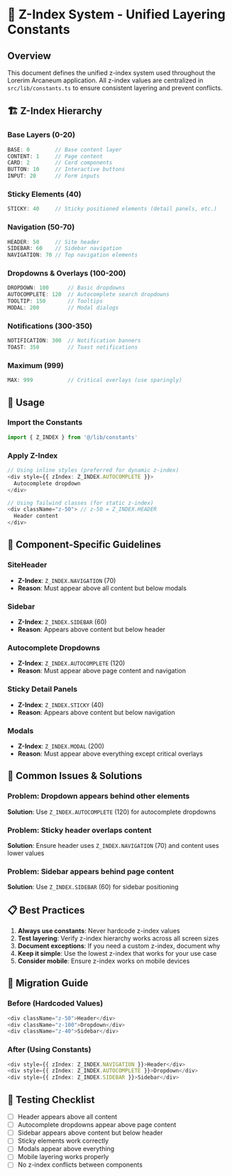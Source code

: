 # 🎯 Z-Index System - Unified Layering Constants

## Overview

This document defines the unified z-index system used throughout the Lorerim Arcaneum application. All z-index values are centralized in `src/lib/constants.ts` to ensure consistent layering and prevent conflicts.

## 🏗️ Z-Index Hierarchy

### Base Layers (0-20)
```typescript
BASE: 0        // Base content layer
CONTENT: 1     // Page content
CARD: 2        // Card components
BUTTON: 10     // Interactive buttons
INPUT: 20      // Form inputs
```

### Sticky Elements (40)
```typescript
STICKY: 40     // Sticky positioned elements (detail panels, etc.)
```

### Navigation (50-70)
```typescript
HEADER: 50     // Site header
SIDEBAR: 60    // Sidebar navigation
NAVIGATION: 70 // Top navigation elements
```

### Dropdowns & Overlays (100-200)
```typescript
DROPDOWN: 100      // Basic dropdowns
AUTOCOMPLETE: 120  // Autocomplete search dropdowns
TOOLTIP: 150       // Tooltips
MODAL: 200         // Modal dialogs
```

### Notifications (300-350)
```typescript
NOTIFICATION: 300  // Notification banners
TOAST: 350         // Toast notifications
```

### Maximum (999)
```typescript
MAX: 999           // Critical overlays (use sparingly)
```

## 🔧 Usage

### Import the Constants
```typescript
import { Z_INDEX } from '@/lib/constants'
```

### Apply Z-Index
```typescript
// Using inline styles (preferred for dynamic z-index)
<div style={{ zIndex: Z_INDEX.AUTOCOMPLETE }}>
  Autocomplete dropdown
</div>

// Using Tailwind classes (for static z-index)
<div className="z-50"> // z-50 = Z_INDEX.HEADER
  Header content
</div>
```

## 🎯 Component-Specific Guidelines

### SiteHeader
- **Z-Index**: `Z_INDEX.NAVIGATION` (70)
- **Reason**: Must appear above all content but below modals

### Sidebar
- **Z-Index**: `Z_INDEX.SIDEBAR` (60)
- **Reason**: Appears above content but below header

### Autocomplete Dropdowns
- **Z-Index**: `Z_INDEX.AUTOCOMPLETE` (120)
- **Reason**: Must appear above page content and navigation

### Sticky Detail Panels
- **Z-Index**: `Z_INDEX.STICKY` (40)
- **Reason**: Appears above content but below navigation

### Modals
- **Z-Index**: `Z_INDEX.MODAL` (200)
- **Reason**: Must appear above everything except critical overlays

## 🚨 Common Issues & Solutions

### Problem: Dropdown appears behind other elements
**Solution**: Use `Z_INDEX.AUTOCOMPLETE` (120) for autocomplete dropdowns

### Problem: Sticky header overlaps content
**Solution**: Ensure header uses `Z_INDEX.NAVIGATION` (70) and content uses lower values

### Problem: Sidebar appears behind page content
**Solution**: Use `Z_INDEX.SIDEBAR` (60) for sidebar positioning

## 📋 Best Practices

1. **Always use constants**: Never hardcode z-index values
2. **Test layering**: Verify z-index hierarchy works across all screen sizes
3. **Document exceptions**: If you need a custom z-index, document why
4. **Keep it simple**: Use the lowest z-index that works for your use case
5. **Consider mobile**: Ensure z-index works on mobile devices

## 🔄 Migration Guide

### Before (Hardcoded Values)
```typescript
<div className="z-50">Header</div>
<div className="z-100">Dropdown</div>
<div className="z-40">Sidebar</div>
```

### After (Using Constants)
```typescript
<div style={{ zIndex: Z_INDEX.NAVIGATION }}>Header</div>
<div style={{ zIndex: Z_INDEX.AUTOCOMPLETE }}>Dropdown</div>
<div style={{ zIndex: Z_INDEX.SIDEBAR }}>Sidebar</div>
```

## 🎯 Testing Checklist

- [ ] Header appears above all content
- [ ] Autocomplete dropdowns appear above page content
- [ ] Sidebar appears above content but below header
- [ ] Sticky elements work correctly
- [ ] Modals appear above everything
- [ ] Mobile layering works properly
- [ ] No z-index conflicts between components 
